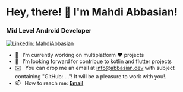 <h1> Hey, there! 👋 I'm Mahdi Abbasian</a>!</h1>
<h3>Mid Level Android Developer </h3>

[![Linkedin: MahdiAbbasian](https://img.shields.io/badge/-CONNECT_WITH_ME-blue?style=for-the-badge&logo=Linkedin)](https://www.linkedin.com/in/mahdi-abbasian/)


- 🔭 &ensp;I’m currently working on multiplatform ❤️ projects
- 🤝 &ensp;I’m looking forward for contribue to kotlin and flutter projects 
- ✉️  &ensp;You can drop me an email at info@abbasian.dev with subject containing "GitHub: ..."! It will be a pleasure to work with you!.
- 📫 &ensp;How to reach me: [**Email**](mailto:info@abbasian.dev)

<br/>

<!-- [![Anurag's GitHub stats](https://github-readme-stats.vercel.app/api?username=MahdiAbbasian&show_icons=true&theme=tokyonight)](https://github.com/MahdiAbbasian/)&ensp; -->
<!--[![Top Langs](https://github-readme-stats.vercel.app/api/top-langs/?username=MahdiAbbasian&theme=tokyonight&layout=compact)](https://github.com/anuraghazra/github-readme-stats)--> 


<!-- <img alt="github contribution snake animation" src="https://github.com/SarahGhorbani/blob/output/github-contribution-grid-snake.svg"> -->

<!--[![trophy](https://github-profile-trophy.vercel.app/?username=MahdiAbbasian)](https://github.com/ryo-ma/github-profile-trophy) -->
